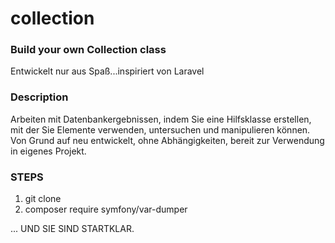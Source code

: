 # collection
### Build your own Collection class

Entwickelt nur aus Spaß...inspiriert von Laravel
### Description

Arbeiten mit Datenbankergebnissen, indem Sie eine Hilfsklasse erstellen, mit der Sie Elemente verwenden, untersuchen und manipulieren können. Von Grund auf neu entwickelt, ohne Abhängigkeiten, bereit zur Verwendung in eigenes Projekt.

### STEPS
 1) git clone 
 2) composer require symfony/var-dumper

 ... UND SIE SIND STARTKLAR.
